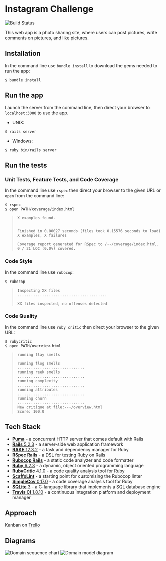 # Instagram Challenge

![Build Status](https://travis-ci.org/ruthmoog/instagram-challenge.svg?branch=master)

This web app is a photo sharing site, where users can post pictures, write comments on pictures, and like pictures.

## Installation

In the command line use `bundle install` to download the gems needed to run the app:

```shell
$ bundle install
```

## Run the app

Launch the server from the command line, then direct your browser to `localhost:3000` to use the app.

- UNIX:
```shell
$ rails server
```
- Windows:
```shell
$ ruby bin/rails server
```

## Run the tests

### Unit Tests, Feature Tests, and Code Coverage

In the command line use `rspec` then direct your browser to the given URL or `open` from the command line:


```shell
$ rspec
$ open PATH/coverage/index.html
```

>```shell
>X examples found.
>
>
>Finished in 0.00027 seconds (files took 0.15576 seconds to load)
>X examples, X failures
>
>Coverage report generated for RSpec to /--/coverage/index.html. 0 / 21 LOC (0.0%) covered.
>```

### Code Style

In the command line use `rubocop`:

```shell
$ rubocop
```
>```shell
>Inspecting XX files
>........................................
>
>XX files inspected, no offenses detected
>```

### Code Quality

In the command line use `ruby critic` then direct your browser to the given URL:

```shell
$ rubycritic
$ open PATH/overview.html
```
>```shell
>running flay smells
>
>running flog smells
>..............................
>running reek smells
>..............................
>running complexity
>..............................
>running attributes
>..............................
>running churn
>..............................
>New critique at file:---/overview.html
>Score: 100.0
>```

## Tech Stack

- [**Puma**](https://github.com/puma/puma) - a concurrent HTTP server that comes default with Rails
- [**Rails** 5.2.3](https://rubyonrails.org/) - a server-side web application framework
- [**RAKE** 12.3.2](https://github.com/ruby/rake) - a task and dependency manager for Ruby
- [**RSpec Rails**](https://github.com/rspec/rspec-rails) - a DSL for testing Ruby on Rails
- [**Rubocop Rails**](https://rubocop.readthedocs.io/en/stable/) - a static code analyzer and code formatter
- [**Ruby** 6.2.3](https://www.ruby-lang.org/en/) - a dynamic, object oriented programming language
- [**RubyCritic** 4.1.0](https://github.com/whitesmith/rubycritic) - a code quality analysis tool for Ruby
- [**ScaffoLint**](https://github.com/makersacademy/scaffolint) - a starting point for customising the Rubocop linter
- [**SimpleCov** 0.17.0](https://github.com/colszowka/simplecov) - a code coverage analysis tool for Ruby
- [**SQLite** 3](https://www.sqlite.org/index.html) - a C-language library that implements a SQL database engine
- [**Travis CI** 1.8.10](https://travis-ci.org/) - a continuous integration platform and deployment manager

<!-- Potential Tech Stack tbc... -->
<!-- - [Heroku](https://www.heroku.com/) - a cloud platform service -->


## Approach

Kanban on [Trello](https://trello.com/b/f21BvAJa/instagram-challenge)

## Diagrams

![Domain sequence chart](https://trello-attachments.s3.amazonaws.com/5d32e72429e832554cf3c83d/5d32e8d69b729414ded01254/e5a2d409d103cd627fa83ae4e7d29420/Screenshot_2019-07-20_at_14.56.14.png)
![Domain model diagram](https://trello-attachments.s3.amazonaws.com/5d32e8d69b729414ded01254/674x966/ecb578fcfc87f5d792931835d3cc0b06/Screenshot_2019-07-20_at_15.09.08.png)
